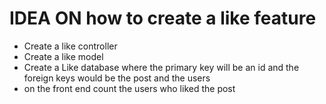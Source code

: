 # IDEA ON how to create a like feature

- Create a like controller
- Create a like model
- Create a Like database where the primary key will be an id and the foreign keys would be the post and the users
- on the front end count the users who liked the post